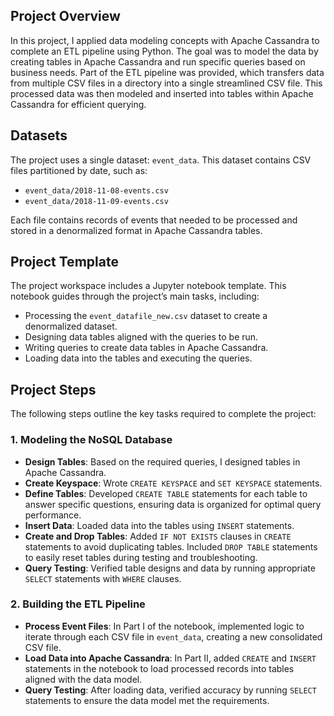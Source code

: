 ## Project Overview
In this project, I applied data modeling concepts with Apache Cassandra to complete an ETL pipeline using Python. The goal was to model the data by creating tables in Apache Cassandra and run specific queries based on business needs. Part of the ETL pipeline was provided, which transfers data from multiple CSV files in a directory into a single streamlined CSV file. This processed data was then modeled and inserted into tables within Apache Cassandra for efficient querying.

## Datasets
The project uses a single dataset: `event_data`. This dataset contains CSV files partitioned by date, such as:
- `event_data/2018-11-08-events.csv`
- `event_data/2018-11-09-events.csv`

Each file contains records of events that needed to be processed and stored in a denormalized format in Apache Cassandra tables.

## Project Template
The project workspace includes a Jupyter notebook template. This notebook guides through the project’s main tasks, including:
- Processing the `event_datafile_new.csv` dataset to create a denormalized dataset.
- Designing data tables aligned with the queries to be run.
- Writing queries to create data tables in Apache Cassandra.
- Loading data into the tables and executing the queries.

## Project Steps
The following steps outline the key tasks required to complete the project:

### 1. Modeling the NoSQL Database
- **Design Tables**: Based on the required queries, I designed tables in Apache Cassandra.
- **Create Keyspace**: Wrote `CREATE KEYSPACE` and `SET KEYSPACE` statements.
- **Define Tables**: Developed `CREATE TABLE` statements for each table to answer specific questions, ensuring data is organized for optimal query performance.
- **Insert Data**: Loaded data into the tables using `INSERT` statements.
- **Create and Drop Tables**: Added `IF NOT EXISTS` clauses in `CREATE` statements to avoid duplicating tables. Included `DROP TABLE` statements to easily reset tables during testing and troubleshooting.
- **Query Testing**: Verified table designs and data by running appropriate `SELECT` statements with `WHERE` clauses.

### 2. Building the ETL Pipeline
- **Process Event Files**: In Part I of the notebook, implemented logic to iterate through each CSV file in `event_data`, creating a new consolidated CSV file.
- **Load Data into Apache Cassandra**: In Part II, added `CREATE` and `INSERT` statements in the notebook to load processed records into tables aligned with the data model.
- **Query Testing**: After loading data, verified accuracy by running `SELECT` statements to ensure the data model met the requirements.
